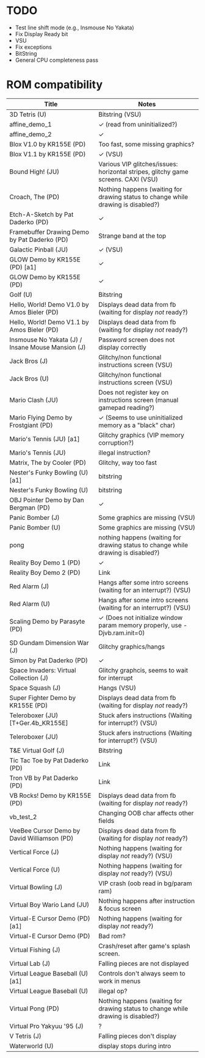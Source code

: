 # TODO

* Test line shift mode (e.g., Insmouse No Yakata)
* Fix Display Ready bit
* VSU
* Fix exceptions
* BitString
* General CPU completeness pass

# ROM compatibility

| Title | Notes
| --- | ---
| 3D Tetris (U) | Bitstring (VSU)
| affine_demo_1 | ✓ (read from uninitialized?)
| affine_demo_2 | ✓
| Blox V1.0 by KR155E (PD) | Too fast, some missing graphics?
| Blox V1.1 by KR155E (PD) | ✓ (VSU)
| Bound High! (JU) | Various VIP glitches/issues: horizontal stripes, glitchy game screens. CAXI (VSU)
| Croach, The (PD) | Nothing happens (waiting for drawing status to change while drawing is disabled?)
| Etch-A-Sketch by Pat Daderko (PD) | ✓
| Framebuffer Drawing Demo by Pat Daderko (PD) | Strange band at the top
| Galactic Pinball (JU) | ✓ (VSU)
| GLOW Demo by KR155E (PD) [a1] | ✓
| GLOW Demo by KR155E (PD) | ✓
| Golf (U) | Bitstring
| Hello, World! Demo V1.0 by Amos Bieler (PD) | Displays dead data from fb (waiting for display *not* ready?)
| Hello, World! Demo V1.1 by Amos Bieler (PD) | Displays dead data from fb (waiting for display *not* ready?)
| Insmouse No Yakata (J) / Insane Mouse Mansion (J) | Password screen does not display correctly
| Jack Bros (J) | Glitchy/non functional instructions screen (VSU)
| Jack Bros (U) | Glitchy/non functional instructions screen (VSU)
| Mario Clash (JU) | Does not register key on instructions screen (manual gamepad reading?)
| Mario Flying Demo by Frostgiant (PD) | ✓ (Seems to use uninitialized memory as a "black" char)
| Mario's Tennis (JU) [a1] | Glitchy graphics (VIP memory corruption?)
| Mario's Tennis (JU) | illegal instruction?
| Matrix, The by Cooler (PD) | Glitchy, way too fast
| Nester's Funky Bowling (U) [a1] | bitstring
| Nester's Funky Bowling (U) | bitstring
| OBJ Pointer Demo by Dan Bergman (PD) | ✓
| Panic Bomber (J) | Some graphics are missing (VSU)
| Panic Bomber (U) | Some graphics are missing (VSU)
| pong | nothing happens (waiting for drawing status to change while drawing is disabled?)
| Reality Boy Demo 1 (PD) | ✓
| Reality Boy Demo 2 (PD) | Link
| Red Alarm (J) | Hangs after some intro screens (waiting for an interrupt?) (VSU)
| Red Alarm (U) | Hangs after some intro screens (waiting for an interrupt?) (VSU)
| Scaling Demo by Parasyte (PD) | ✓ (Does not initialize window param memory properly, use -Djvb.ram.init=0)
| SD Gundam Dimension War (J) | Glitchy graphics/hangs
| Simon by Pat Daderko (PD) | ✓
| Space Invaders: Virtual Collection (J) | Glitchy graphcis, seems to wait for interrupt
| Space Squash (J) | Hangs (VSU)
| Super Fighter Demo by KR155E (PD) | Displays dead data from fb (waiting for display *not* ready?)
| Teleroboxer (JU) [T+Ger.4b_KR155E] | Stuck afers instructions (Waiting for interrupt?) (VSU)
| Teleroboxer (JU) | Stuck afers instructions (Waiting for interrupt?) (VSU)
| T&E Virtual Golf (J) | Bitstring
| Tic Tac Toe by Pat Daderko (PD) | Link
| Tron VB by Pat Daderko (PD) | Link
| VB Rocks! Demo by KR155E (PD) | Displays dead data from fb (waiting for display *not* ready?)
| vb_test_2 | Changing OOB char affects other fields
| VeeBee Cursor Demo by David Williamson (PD) | Displays dead data from fb (waiting for display *not* ready?)
| Vertical Force (J) | Nothing happens (waiting for display *not* ready?) (VSU)
| Vertical Force (U) | Nothing happens (waiting for display *not* ready?) (VSU)
| Virtual Bowling (J) | VIP crash (oob read in bg/param ram)
| Virtual Boy Wario Land (JU) | Nothing happens after instruction & focus screen
| Virtual-E Cursor Demo (PD) [a1] | Nothing happens (waiting for display *not* ready?) 
| Virtual-E Cursor Demo (PD) | Bad rom?
| Virtual Fishing (J) | Crash/reset after game's splash screen.
| Virtual Lab (J) | Falling pieces are not displayed
| Virtual League Baseball (U) [a1] | Controls don't always seem to work in menus
| Virtual League Baseball (U) | illegal op?
| Virtual Pong (PD) | Nothing happens (waiting for drawing status to change while drawing is disabled?)
| Virtual Pro Yakyuu '95 (J) | ?
| V Tetris (J) | Falling pieces don't display
| Waterworld (U) | display stops during intro